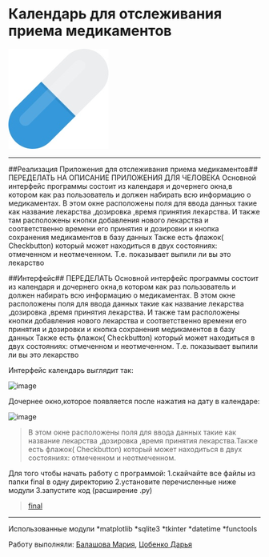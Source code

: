 # Календарь для отслеживания приема медикаментов
![](pill.png)

***
##Реализация Приложения для отслеживания приема медикаментов##
ПЕРЕДЕЛАТЬ НА ОПИСАНИЕ ПРИЛОЖЕНИЯ ДЛЯ ЧЕЛОВЕКА
Основной интерфейс программы состоит из календаря и дочернего окна,в котором как раз пользователь и должен набирать всю информацию о медикаментах.
В этом окне расположены поля для ввода данных такие как название лекарства ,дозировка ,время принятия лекарства.
И также там расположены кнопки добавления нового лекарства и соответственно времени его принятия и дозировки и кнопка сохранения медикаментов в базу данных
Также есть флажок( Checkbutton) который может находиться в двух состояниях: отмеченном и неотмеченном. Т.е. показывает выпили ли вы это лекарство

##Интерфейс##
ПЕРЕДЕЛАТЬ
Основной интерфейс программы состоит из календаря и дочернего окна,в котором как раз пользователь и должен набирать всю информацию о медикаментах.
В этом окне расположены поля для ввода данных такие как название лекарства ,дозировка ,время принятия лекарства.
И также там расположены кнопки добавления нового лекарства и соответственно времени его принятия и дозировки и кнопка сохранения медикаментов в базу данных
Также есть флажок( Checkbutton) который может находиться в двух состояниях: отмеченном и неотмеченном. Т.е. показывает выпили ли вы это лекарство

Интерфейс календарь выглядит так:

![image](https://user-images.githubusercontent.com/99802613/170893064-3143c0ee-9ac9-4a1b-bc13-467ba057d1da.png)

Дочернее окно,которое появляется после нажатия на дату в календаре:

![image](https://user-images.githubusercontent.com/99802613/170893095-61920ca8-bc11-4d8f-b026-7451477aa59a.png)

>В этом окне расположены поля для ввода данных такие как название лекарства ,дозировка ,время принятия лекарства.Также есть флажок( Checkbutton) который может находиться в двух состояниях: отмеченном и неотмеченном.

Для того чтобы начать работу с программой:
1.скайчайте все файлы из папки final в одну директорию
2.установите перечисленные ниже модули
3.запустите код (расширение .py)

>[final](https://github.com/BalashovaMaria/calendar/tree/main/final)
***
Использованные модули
*matplotlib
*sqlite3
*tkinter
*datetime
*functools

Работу выполняли: [Балашова Мария](https://github.com/BalashovaMaria), [Цобенко Дарья](https://github.com/dariatsobenko)

